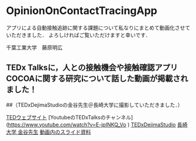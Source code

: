 # OpinionOnContactTracingApp

アプリによる自動接触追跡に関する課題について私なりにまとめて動画化させていただきました．
よろしければご覧いただけますと幸いです．

千葉工業大学　藤原明広


## TEDx Talksに，人との接触機会や接触確認アプリCOCOAに関する研究について話した動画が掲載されました！
##（TEDxDejimaStudioの金谷先生＠長崎大学に撮影していただきました．）

[TEDウェブサイト]( https://www.ted.com/talks/akihiro_fujihara_ichigo_ichie_life_logging_and_exposure_notification )
[YoutubeのTEDxTalksのチャンネル] (https://www.youtube.com/watch?v=E-jpINKQ_Vo )
[TEDxDejimaStudio]( https://www.ted.com/tedx/events/50493 )
[長崎大学 金谷先生]( https://www.idsci.nagasaki-u.ac.jp/research_ac/facultylist/staff6/ )
[動画内のスライド資料]( https://drive.google.com/file/d/1CV883gUnkxpJlZopoQukbhwJ-GnOUKNB/view ) 
